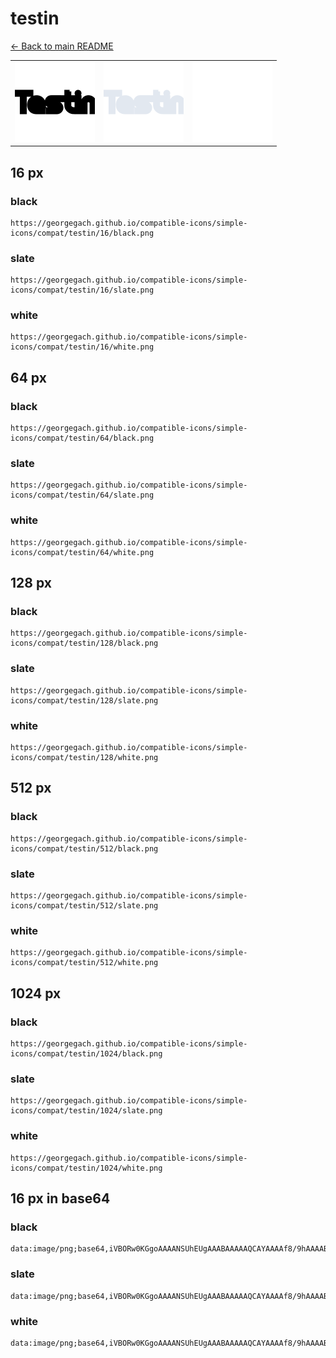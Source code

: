 # testin

[← Back to main README](../../README.md)

<table><tr>
  <td><img src="./128/black.png" width="128" alt="testin black icon" /></td>
  <td><img src="./128/slate.png" width="128" alt="testin slate icon" /></td>
  <td><img src="./128/white.png" width="128" alt="testin white icon" /></td>
</tr></table>

## 16 px

### black
```
https://georgegach.github.io/compatible-icons/simple-icons/compat/testin/16/black.png
```

### slate
```
https://georgegach.github.io/compatible-icons/simple-icons/compat/testin/16/slate.png
```

### white
```
https://georgegach.github.io/compatible-icons/simple-icons/compat/testin/16/white.png
```

## 64 px

### black
```
https://georgegach.github.io/compatible-icons/simple-icons/compat/testin/64/black.png
```

### slate
```
https://georgegach.github.io/compatible-icons/simple-icons/compat/testin/64/slate.png
```

### white
```
https://georgegach.github.io/compatible-icons/simple-icons/compat/testin/64/white.png
```

## 128 px

### black
```
https://georgegach.github.io/compatible-icons/simple-icons/compat/testin/128/black.png
```

### slate
```
https://georgegach.github.io/compatible-icons/simple-icons/compat/testin/128/slate.png
```

### white
```
https://georgegach.github.io/compatible-icons/simple-icons/compat/testin/128/white.png
```

## 512 px

### black
```
https://georgegach.github.io/compatible-icons/simple-icons/compat/testin/512/black.png
```

### slate
```
https://georgegach.github.io/compatible-icons/simple-icons/compat/testin/512/slate.png
```

### white
```
https://georgegach.github.io/compatible-icons/simple-icons/compat/testin/512/white.png
```

## 1024 px

### black
```
https://georgegach.github.io/compatible-icons/simple-icons/compat/testin/1024/black.png
```

### slate
```
https://georgegach.github.io/compatible-icons/simple-icons/compat/testin/1024/slate.png
```

### white
```
https://georgegach.github.io/compatible-icons/simple-icons/compat/testin/1024/white.png
```

## 16 px in base64

### black
```
data:image/png;base64,iVBORw0KGgoAAAANSUhEUgAAABAAAAAQCAYAAAAf8/9hAAAABmJLR0QA/wD/AP+gvaeTAAAAxUlEQVQ4je3QL05DYRAE8N97VAChSVGcgEOAJEHVEK6BqSFBIXBwg8qKKhR3ICRoqlpBgisB19DCe/wxQ1JR09R2ks1uvtmdb3dYY2Vs4BrHiT08LejbwSWecYQXVNDAGTYxwwjvuEcLBxHYxUU+PMcJCgygxBd6+Eg9xDh1hRrfyfUcN5kXeAv5P/CKz0Q/PZ3wM9yhKrNigYcM/uAXW8k1tnP/TXpLTFEUebjCbbxox5spmtmsG7FT7OecRxwuMHyNZfEHjyo3Hi4ha5UAAAAASUVORK5CYII=
```

### slate
```
data:image/png;base64,iVBORw0KGgoAAAANSUhEUgAAABAAAAAQCAYAAAAf8/9hAAAABmJLR0QA/wD/AP+gvaeTAAABEElEQVQ4je3RvS5EARiE4Xe+s9ldQliNbTQSF6DkFjQicRVaErWOO1AoRcQFiF4kWtEpkG04sYKE/YnzjYpCKyqebpJpJgP/fky390/bnyHIi5npqf3vpbIsx96yvgnskZ5vxuCk3W6/AtRk1jBNgn46rjrlc7fB4HQ4LCarolgA6JlWwKagILQxYHT59u5RJi5lOzrlS99wILxqUxPcCE2k3JIlYRkENgpsd4GWYBhfWzKXMHWBMLPGkjF2gg6RKhPrsi0zIXQsaASAQCjOQO+GRFhiBGTkd/AocI3YMcgiwD2DZFud+5ctqToii2aSS5ZqgXuWxgMe+rVqdzLTAzdWMj1nZ2XiHHnxl0/+Gz4ABK2GWGlIEcAAAAAASUVORK5CYII=
```

### white
```
data:image/png;base64,iVBORw0KGgoAAAANSUhEUgAAABAAAAAQCAYAAAAf8/9hAAAABmJLR0QA/wD/AP+gvaeTAAAAzklEQVQ4je3ROy4EYBQF4O8f4hWCLUgsQMkWphHb0JKodexAoVAoxAJELxKtqCjUEjqMMONormSiEIl2TnPu8+Q+GOHfaEn2hvzr1trxz6Iks9jBIVZw3lp7gXFsYgpvuEvyhAssYLU0FktgDNtYT9JwI0knyXuSoySvZd8meSj7I0k/yaC4P5R77gxN2sUEGpaKg0+cYICtis3jDJPfAg2X6FdDMF3cxwzusV+1HfTQWu2yi9O6Rbdu08McHnFQYhtYrmmusPbbh0b4I74AFTFuU3JEihgAAAAASUVORK5CYII=
```

